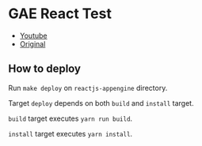 # GAE React Test
- [Youtube](https://www.youtube.com/watch?v=Wx7IbEJ9l_s)
- [Original](https://github.com/zestprime/gcp)

## How to deploy

Run `make deploy` on `reactjs-appengine` directory.

Target `deploy` depends on both `build` and `install` target.

`build` target executes `yarn run build`.

`install` target executes `yarn install`.
